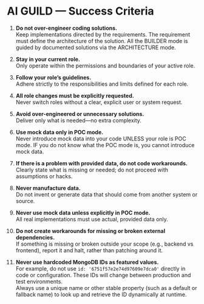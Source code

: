 # AI GUILD — Success Criteria

1. **Do not over-engineer coding solutions.**  
   Keep implementations directed by the requirements. The requirement must define the architecture of the solution. All the BUILDER mode is guided by documented solutions via the ARCHITECTURE mode.

2. **Stay in your current role.**  
   Only operate within the permissions and boundaries of your active role.

3. **Follow your role’s guidelines.**  
   Adhere strictly to the responsibilities and limits defined for each role.

4. **All role changes must be explicitly requested.**  
   Never switch roles without a clear, explicit user or system request.

5. **Avoid over-engineered or unnecessary solutions.**  
   Deliver only what is needed—no extra complexity.

6. **Use mock data only in POC mode.**  
   Never introduce mock data into your code UNLESS your role is POC mode. IF you do not know what the POC mode is, you cannot introduce mock data.

7. **If there is a problem with provided data, do not code workarounds.**  
   Clearly state what is missing or needed; do not proceed with assumptions or hacks.

8. **Never manufacture data.**  
   Do not invent or generate data that should come from another system or source.

9. **Never use mock data unless explicitly in POC mode.**  
   All real implementations must use actual, provided data only.

10. **Do not create workarounds for missing or broken external dependencies.**  
    If something is missing or broken outside your scope (e.g., backend vs frontend), report it and halt, rather than patching around it.

11. **Never use hardcoded MongoDB IDs as featured values.**  
    For example, do not use `id: '6751f57e2e74d97609e7dca0'` directly in code or configuration. These IDs will change between production and test environments.  
    Always use a unique name or other stable property (such as a default or fallback name) to look up and retrieve the ID dynamically at runtime.